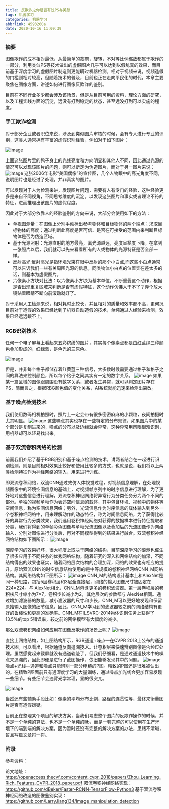 ```yaml
---
title: 反欺诈之你是否有过PS与美颜
tags: 机器学习
categories: 机器学习
abbrlink: 4593260a
date: 2020-10-16 11:09:39
---
```


### 摘要
图像欺诈的成本相对最低，从最简单的裁剪，旋转，不对等比例缩放都属于欺诈的一部分，利用类似PS等技术做出的虚假图片几乎可以达到以假乱真的效果，而目前基于深度学习的虚假图片制造则更能瞒过机器检测。相对于视频来说，视频造假的门槛则相对较高，但随着技术的普及，目前也正在走向平民化的时代，本章主要聚焦在图像方面，讲述如何进行图像反欺诈的鉴别。

目前在不同行业多少都会涉及该场景，但是从目前可用的资料，理论方面的研究，以及工程实践方面的沉淀，远没有打到稳定的状态，甚至远没打到可以实施的程度。

### 手工欺诈检测
对于部分企业或者职位来说，涉及到类似图片审核的时候，会有专人进行专业的识别，这类人通常拥有丰富的虚假识别经验，例如对于如下图片：

![image](a001.jpeg)

上面这张图片里的鸭子身上的光线亮度和方向明显和其他人不同，因此通过光源的情况可以发现该图片的问题，则可以断定为伪造图片，而对于另一图片来说：
![image](a002.jpeg)
这张2006年电影“美国偶像”的宣传图，几个人物眼中的高光角度不同，说明图片也是经过了处理，并非真实的图片。

可以发现对于人为检测来讲，发现图片问题，需要有人有专门的经验，这种经验更多是来自不同视角，不同思考维度的沉淀，以发现这张图片和事实或者理论不符的特征，进而推理出该图片的虚假程度。

因此对于大部分依靠人的经验鉴别的方向来说，大部分会使用如下的方法：

* 单视图测量：在图像上分别手动标出参考物体和目标物体的两个端点；求取目标物体的高度；通过判断此高度是否可信、是否在可接受的范围内来判断目标物体是否为伪造区域。
* 基于光源照射：光源直射的地方最亮，离光源越远，亮度呈梯度下降。在拿到一张照片以后，我们就可以先来看看所有的人或物体的光源特征是否全部一样。
* 反射高光:反射高光是指环境光束在眼中反射的那个小白点,而这些小白点通常可以告诉我们一些有关周围光源的信息，同类物体小白点的位置实在差太多的话，则基本为虚假图片。
* 六像素小方块对比法：以六像素小方块为基本单位，不断重叠这个动作，根据是否出现重复区域来判断是否有虚假特征，这个动作仿佛人干不了？弄个放大镜贴着眼睛不断向前滚动就好了。

对于采用人工检测来说，相对耗时比较长，并且相对的质量和效率都不高，更何况目前对于造假的效果已经达到了机器自动造假的技术，单纯通过人经验来检测，效果已经远远跟不上。


### RGB识别技术
任何一个电子屏幕上看起来五彩缤纷的图片，其实每个像素点都是由红蓝绿三种颜色叠加形成的，红绿蓝，是色光的三原色。


![image](a003.jpeg)

但是，并非每个格子都储存着红黄蓝三种信号，大多数时候需要通过格子和格子之间的算法来控制颜色，所以每个格子之间其实有一定的数字关系。
![image](a004.jpeg)
如果某一篇区域的图像跟周围没有数字关系，或者发生异常，就可以判定图片存在PS，简而言之，根据RBG颜色值的变化关系，AI系统就能迅速来检测出篡改。

### 基于噪点检测技术

我们使用数码相机拍照时，照片上一定会带有很多密密麻麻的小颗粒，夜间拍摄时尤其明显。
![image](a005.jpeg)
这些噪点其实也存在一些特定的分布规律，如果图片中的某个部分是复制进来的，噪点的分布以及边缘就会异常，这种异常用肉眼很难识别，用机器却可以轻易找出来。

### 基于双流卷积网络的检测

前面我们介绍了基于RGB识别和基于噪点检测的技术，讲两者结合在一起进行识别检测，则是目前相对效果比较好和使用比较多的方式，也就是说，我们将以上两类检测特征作为神经网络的输入，用来进行训练。

即双流卷积网络，双流CNN通过效仿人体视觉过程，对视频信息理解，在处理视频图像中的环境空间信息的基础上，对视频帧序列中的时序信息进行理解，为了更好地对这些信息进行理解，双流卷积神经网络将异常行为分类任务分为两个不同的部分。单独的视频单帧作为表述空间信息的载体，其中包含环境、视频中的物体等空间信息，称为空间信息网络；另外，光流信息作为时序信息的载体输入到另外一个卷积神经网络中，用来理解动作的动态特征，称为时间信息网络，为了获得比较好的异常行为分类效果，我们选用卷积神经网络对获得的数据样本进行特征提取和分类，我们将得到的单帧彩色图像与单帧光流图像以及叠加后的光流图像作为网络输入，分别对图像进行分类后，再对不同模型得到的结果进行融合。双流卷积神经网络结构如下图所示：
![image](a007.png)

深度学习的效果好坏，很大程度上取决于网络的结构，目前深度学习的浪潮也催生了很多应用于不同任务的优秀网络结构，随着研究的深入和网络结构的加深，不同结构得出的效果也证实，随着网络层次结构的合理加深，网络的效果也有相应的提升。原始双流CNN的时空信息结构使用的是中等规模的卷积神经网络CNN_M网络结构。其网络结构如下图所示：
![image](a008.png)
CNN_M的结构设计基本上和AlexNet是同一种思路，包括5层卷积层和3层全连接层，网络的输入图像尺寸被固定在224×224。与
 AlexNet相比，CNN_M包含更多的卷积滤波器。第一层卷积层的卷积核尺寸缩小为7×7，卷积步长减小为2，其他层次的参数都与
 AlexNet相同。通过增加滤波器的数量，减小滤波器的尺寸和步长，CNN_M可以更好地发现和保留原始输入图像的细节信息，因此，CNN_M学习到的滤波器较之前的网络结构有更好的鲁棒性和更高的准确率。CNN_M在ILSVRC-2014物体识别任务上获得了
 13.5%的top 5错误率，较之前的网络模型有大幅度的减少。
 
 那么双流卷积网络如何应用在图像反欺诈的场景上呢？
 ![image](a006.jpeg)
 
 直接上网络结构，如上图结构所示，RGB通道+噪点—在CVPR 2018上公布的通道技术图。可以看出，根据通道反向追溯技术。让卷积层来快速辨别图像是否经过处理。虽然感觉起来截屏就没有通道轨迹了，但我们仔细看，是通过通道技术中的噪点来追溯的，因此即便是进行了截图操作，依旧能够发现其中的问题。
 ![image](a010.jpeg)
 噪点+光线—通道和噪点只能辨别一部分粗糙的P图。精致的P图还是很难被认出的。在精致P图面前只有通深度学习的大量训练，通过噪点加光线会更加容易发现一些细节。有些细节会违背光学常理，显的很突兀。
 
 ![image](a012.jpeg)
 
 当然还有些辅助手段比如：像素的平均分布比例，路径的连贯性等，最终来衡量图片是否有造假嫌疑。


目前正在整理某个项目的解决方案，当我们考虑整个图片的反欺诈操作的时候，并不是一个单纯的算法，也不是一个单纯的lib，而是一套完整的可以使用在生产环境下的端到端的解决方案，因为暂时还没有完整的解决方案的办法，思绪不清晰，暂且写篇文章捋一捋。


### 附录

参考资料：

论文地址：https://openaccess.thecvf.com/content_cvpr_2018/papers/Zhou_Learning_Rich_Features_CVPR_2018_paper.pdf
双流卷积神经网络实现：https://github.com/dBeker/Faster-RCNN-TensorFlow-Python3
基于双流卷积神经网络改造的图像鉴别实现：https://github.com/LarryJiang134/Image_manipulation_detection


